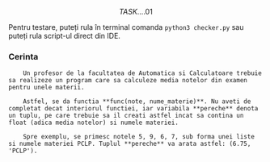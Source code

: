 $$TASK....01$$

Pentru testare, puteți rula în terminal comanda `python3 checker.py` sau puteți rula script-ul direct din IDE.

### **Cerinta**
        Un profesor de la facultatea de Automatica si Calculatoare trebuie sa realizeze un program care sa calculeze media notelor din examen pentru unele materii.

        Astfel, se da functia **func(note, nume_materie)**. Nu aveti de completat decat interiorul functiei, iar variabila **pereche** denota un tuplu, pe care trebuie sa il creati astfel incat sa contina un float (adica media notelor) si numele materiei.

        Spre exemplu, se primesc notele 5, 9, 6, 7, sub forma unei liste si numele materiei PCLP. Tuplul **pereche** va arata astfel: (6.75, 'PCLP').
